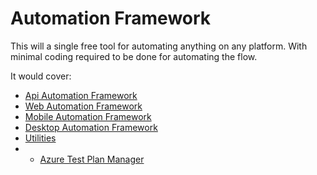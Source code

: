 # Automation Framework
This will a single free tool for automating anything on any platform.
With minimal coding required to be done for automating the flow.

It would cover:
- [Api Automation Framework](https://github.com/pravinkdubey/automation_document/blob/main/Api%20Automation%20Framework.md)
- [Web Automation Framework](https://github.com/pravinkdubey/automation_document/blob/main/Web%20Automation%20Framework.md)
- [Mobile Automation Framework](https://github.com/pravinkdubey/automation_document/blob/main/Mobile%20Automation%20Framework.md)
- [Desktop Automation Framework](https://github.com/pravinkdubey/automation_document/blob/main/Desktop%20Automation%20Framework.md)
- [Utilities](https://github.com/pravinkdubey/automation_document/blob/main/Utilities.md)
- - [Azure Test Plan Manager]()
